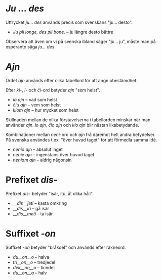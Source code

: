 # *Ju … des*

Uttrycket *ju... des* används precis som svenskans "ju... desto".

- *Ju pli longe, des pli bone.* – ju längre desto bättre
 
Observera att även om vi på svenska ibland säger "ju... ju", måste man på esperanto säga *ju... des*.


# *Ajn*

Ordet *ajn* används efter olika tabellord för att ange obestämdhet. 

Efter *ki*-, *i*- och *ĉi*-ord betyder *ajn* "som helst".

- *io ajn* – vad som helst
- *ĉiu ajn* – vem som helst
- *kiom ajn* – hur mycket som helst
 
Skillnaden mellan de olika förstavelserna i tabellorden minskar när man använder *ajn*. *Io ajn, ĉio ajn* och *kio ajn* blir nästan likabetydande. 

Kombinationer mellan *neni*-ord och *ajn* frå däremot helt andra betydelser. På svenska användes t.ex. "över huvud taget" för att förmedla samma idé. 

- *nenio ajn* – absolut inget 
- *nenie ajn* –  ingenstans över huvud taget
- *neniam ajn* – aldrig någonsin


# Prefixet *dis-*

Prefixet *dis-* betyder "isär, itu, åt olika håll".

- *__dis__ĵeti* – kasta omkring
- *__dis__iri* – gå isär
- *__dis__meti* – ta isär
 

# Suffixet *-on*

Suffixet *-on* betyder "bråkdel" och används efter räkneord.

- *du__on__o*   – halva
- *tri__on__o*  – tredjedel
- *dek__on__o* – tiondel
- *du__on__a*  – halv
 
